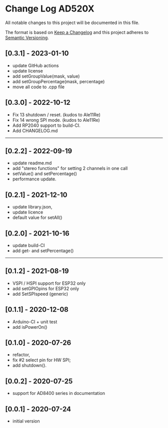 # Change Log AD520X

All notable changes to this project will be documented in this file.

The format is based on [Keep a Changelog](http://keepachangelog.com/)
and this project adheres to [Semantic Versioning](http://semver.org/).


## [0.3.1] - 2023-01-10
- update GitHub actions
- update license
- add setGroupValue(mask, value)
- add setGroupPercentage(mask, percentage)
- move all code to .cpp file


## [0.3.0] - 2022-10-12
- Fix 13 shutdown / reset. (kudos to Ale11Re)
- Fix 14 wrong SPI mode. (kudos to Ale11Re)
- Add RP2040 support to build-CI.
- Add CHANGELOG.md

----

## [0.2.2] - 2022-09-19
- update readme.md
- add "stereo functions" for setting 2 channels in one call
- setValue() and setPercentage()
- performance update.

## [0.2.1] - 2021-12-10
- update library.json,
- update licence
- default value for setAll()

## [0.2.0] - 2021-10-16
- update build-CI
- add get- and setPercentage()

----

## [0.1.2] - 2021-08-19
- VSPI / HSPI support for ESP32 only
- add setGPIOpins for ESP32 only
- add SetSPIspeed (generic)

## [0.1.1] - 2020-12-08
- Arduino-CI + unit test
- add isPowerOn()

## [0.1.0] - 2020-07-26
- refactor,
- fix #2 select pin for HW SPI;
- add shutdown().

## [0.0.2] - 2020-07-25
- support for AD8400 series in documentation

## [0.0.1] - 2020-07-24
- initial version

